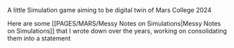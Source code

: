 A little Simulation game aiming to be digital twin of Mars College 2024

Here are some [[PAGES/MARS/Messy Notes on Simulations|Messy Notes on Simulations]] that I wrote down over the years, working on consolidating them into a statement
